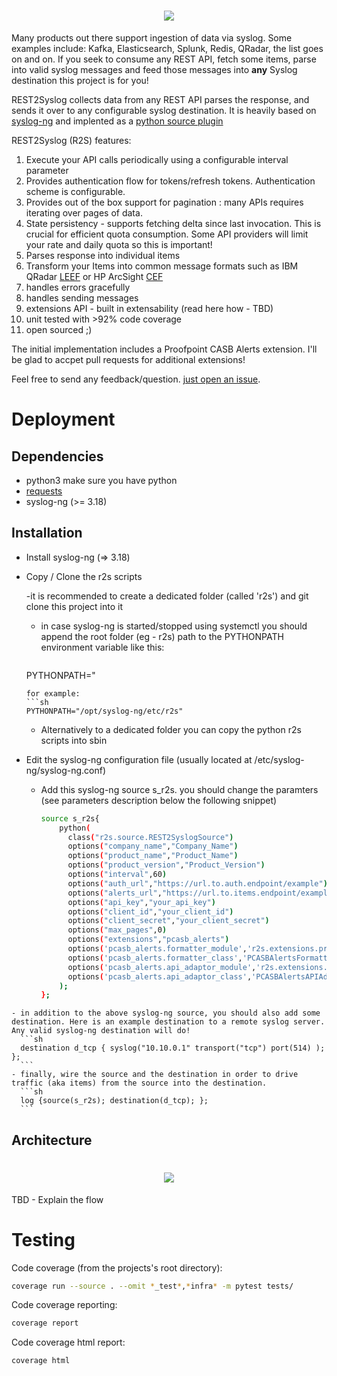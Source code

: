 <h1 align="center">
  <img src="https://repository-images.githubusercontent.com/184577526/6d042f80-7056-11e9-9b2b-8e90c0ab0f40"/>
</h1>

Many products out there support ingestion of data via syslog. Some examples include: Kafka, Elasticsearch, Splunk, Redis, QRadar, the list goes on and on. If you seek to consume any REST API, fetch some items, parse into valid syslog messages and feed those messages into **any** Syslog destination this project is for you!

REST2Syslog collects data from any REST API parses the response, and sends it over to any configurable syslog destination. It is heavily based on [syslog-ng](https://www.syslog-ng.com/technical-documents/doc/syslog-ng-open-source-edition/3.18/administration-guide/2#TOPIC-1043883) and implented as a [python source plugin](https://www.syslog-ng.com/technical-documents/doc/syslog-ng-open-source-edition/3.18/administration-guide/23#TOPIC-1043966)

REST2Syslog (R2S) features:
1. Execute your API calls periodically using a configurable interval parameter
2. Provides authentication flow for tokens/refresh tokens. Authentication scheme is configurable.
3. Provides out of the box support for pagination : many APIs requires iterating over pages of data.
4. State persistency - supports fetching delta since last invocation. This is crucial for efficient quota consumption. Some API providers will limit your rate and daily quota so this is important!
5. Parses response into individual items
6. Transform your Items into common message formats such as IBM QRadar [LEEF](https://www.ibm.com/developerworks/community/wikis/form/anonymous/api/wiki/9989d3d7-02c1-444e-92be-576b33d2f2be/page/3dc63f46-4a33-4e0b-98bf-4e55b74e556b/attachment/a19b9122-5940-4c89-ba3e-4b4fc25e2328/media/QRadar_LEEF_Format_Guide.pdf) or HP ArcSight [CEF](https://protect724.hp.com/docs/DOC-1072)
7. handles errors gracefully
8. handles sending messages
9. extensions API - built in extensability (read here how - TBD)
10. unit tested with >92% code coverage
11. open sourced ;)

The initial implementation includes a Proofpoint CASB Alerts extension. I'll be glad to accpet pull requests for additional extensions!

Feel free to send any feedback/question. [just open an issue](https://github.com/chenbekor/Rest2Syslog/issues).

# Deployment
## Dependencies
   - python3
   make sure you have python
   - [requests](https://2.python-requests.org/en/master/)
   - syslog-ng (>= 3.18)

## Installation
   - Install syslog-ng (=> 3.18)
   - Copy / Clone the r2s scripts

     -it is recommended to create a dedicated folder (called 'r2s') and git clone this project into it

     - in case syslog-ng is started/stopped using systemctl you should append the root folder (eg - r2s) path to the PYTHONPATH environment variable like this:
        ```sh
      PYTHONPATH="<path-to-your-python-file>
      ```
      for example:
      ```sh
      PYTHONPATH="/opt/syslog-ng/etc/r2s"
      ```

      - Alternatively to a dedicated folder you can copy the python r2s scripts into sbin
   
   - Edit the syslog-ng configuration file (usually located at /etc/syslog-ng/syslog-ng.conf)

      - Add this syslog-ng source s_r2s. you should change the paramters (see parameters description below the following snippet)
        ```sh
        source s_r2s{
            python(
              class("r2s.source.REST2SyslogSource")
              options("company_name","Company_Name")
              options("product_name","Product_Name")
              options("product_version","Product_Version")
              options("interval",60)
              options("auth_url","https://url.to.auth.endpoint/example")
              options("alerts_url","https://url.to.items.endpoint/example")
              options("api_key","your_api_key")
              options("client_id","your_client_id")
              options("client_secret","your_client_secret")
              options("max_pages",0)
              options("extensions","pcasb_alerts")
              options('pcasb_alerts.formatter_module','r2s.extensions.proofpoint.pcasb.alerts_formatter')
              options('pcasb_alerts.formatter_class','PCASBAlertsFormatter')
              options('pcasb_alerts.api_adaptor_module','r2s.extensions.proofpoint.pcasb.alerts_api_adaptor')
              options('pcasb_alerts.api_adaptor_class','PCASBAlertsAPIAdaptor')
            );
        };
        ```
    - in addition to the above syslog-ng source, you should also add some destination. Here is an example destination to a remote syslog server. Any valid syslog-ng destination will do!
      ```sh
      destination d_tcp { syslog("10.10.0.1" transport("tcp") port(514) ); };
      ```
    - finally, wire the source and the destination in order to drive traffic (aka items) from the source into the destination.
      ```sh
      log {source(s_r2s); destination(d_tcp); };
      ```


## Architecture

<h1 align="center">
  <img src="https://github.com/chenbekor/Rest2Syslog/blob/master/wiki/images/R2S-Architecture.png"/>
</h1>

TBD - Explain the flow

# Testing
Code coverage (from the projects's root directory):
```sh
coverage run --source . --omit *_test*,*infra* -m pytest tests/
```
Code coverage reporting:
```sh
coverage report
```
Code coverage html report:
```sh
coverage html
```